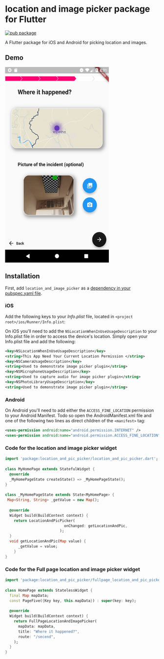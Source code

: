 # location and image picker package for Flutter

[![pub package](https://img.shields.io/pub/v/location_and_image_picker.svg)](https://pub.dartlang.org/packages/location_and_image_picker)

A Flutter package for iOS and Android for picking location and images.
## Demo
<img src="location_and_image_picker.png" width="340" height="640" title="Screen Shoot">


## Installation

First, add `location_and_image_picker` as a [dependency in your pubspec.yaml file](https://flutter.io/platform-plugins/).

### iOS

Add the following keys to your _Info.plist_ file, located in `<project root>/ios/Runner/Info.plist`:

On iOS you'll need to add the `NSLocationWhenInUseUsageDescription` to your Info.plist file in order to access the device's location. Simply open your Info.plist file and add the following:

``` xml
<key>NSLocationWhenInUseUsageDescription</key>
<string>This App Need Your Current Location Permission </string>
<key>NSCameraUsageDescription</key>
<string>Used to demonstrate image picker plugin</string>
<key>NSMicrophoneUsageDescription</key>
<string>Used to capture audio for image picker plugin</string>
<key>NSPhotoLibraryUsageDescription</key>
<string>Used to demonstrate image picker plugin</string>
```


### Android

On Android you'll need to add either  the `ACCESS_FINE_LOCATION` permission to your Android Manifest. Todo so open the AndroidManifest.xml file and one of the following two lines as direct children of the `<manifest>` tag:

``` xml
<uses-permission android:name="android.permission.INTERNET" />
<uses-permission android:name="android.permission.ACCESS_FINE_LOCATION" />
```

### Code for the location and image picker widget

``` dart
import 'package:location_and_pic_picker/location_and_pic_picker.dart';';

class MyHomePage extends StatefulWidget {
  @override
  _MyHomePageState createState() => _MyHomePageState();
}

class _MyHomePageState extends State<MyHomePage> {
 Map<String, String> _getValue = new Map();
 
  @override
  Widget build(BuildContext context) {
    return LocationAndPicPicker(
                           onChanged: getLocationAndPic,
                         );
  }
  void getLocationAndPic(Map value) {
      _getValue = value;
    }
}
```

### Code for the Full page location and image picker widget

``` dart
import 'package:location_and_pic_picker/fullpage_location_and_pic_picker.dart';

class HomePage extends StatelessWidget {
  final Map mapData;
  const PageFive({Key key, this.mapData}) : super(key: key);

  @override
  Widget build(BuildContext context) {
    return FullPageLocationAndImagePicker(      
      mapData: mapData,
      title: "Where it happened?",
      route: "/secend",
    );
  }
}
```
